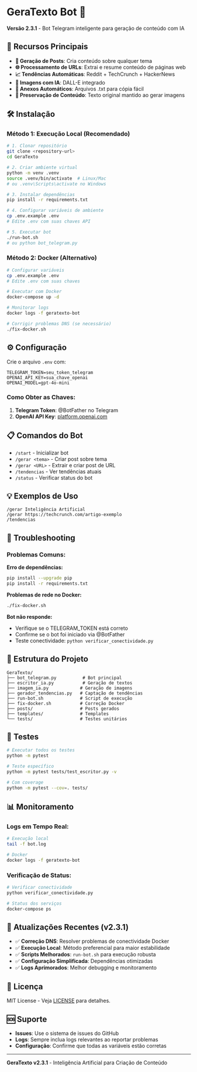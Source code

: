 # GeraTexto Bot 🤖

**Versão 2.3.1** - Bot Telegram inteligente para geração de conteúdo com IA

## 🚀 Recursos Principais

- **📝 Geração de Posts**: Cria conteúdo sobre qualquer tema
- **🌐 Processamento de URLs**: Extrai e resume conteúdo de páginas web
- **📈 Tendências Automáticas**: Reddit + TechCrunch + HackerNews
- **🎨 Imagens com IA**: DALL-E integrado 
- **📎 Anexos Automáticos**: Arquivos .txt para cópia fácil
- **💾 Preservação de Conteúdo**: Texto original mantido ao gerar imagens

## 🛠️ Instalação

### Método 1: Execução Local (Recomendado)

```bash
# 1. Clonar repositório
git clone <repository-url>
cd GeraTexto

# 2. Criar ambiente virtual
python -m venv .venv
source .venv/bin/activate  # Linux/Mac
# ou .venv\Scripts\activate no Windows

# 3. Instalar dependências
pip install -r requirements.txt

# 4. Configurar variáveis de ambiente
cp .env.example .env
# Edite .env com suas chaves API

# 5. Executar bot
./run-bot.sh
# ou python bot_telegram.py
```

### Método 2: Docker (Alternativo)

```bash
# Configurar variáveis
cp .env.example .env
# Edite .env com suas chaves

# Executar com Docker
docker-compose up -d

# Monitorar logs
docker logs -f geratexto-bot

# Corrigir problemas DNS (se necessário)
./fix-docker.sh
```

## ⚙️ Configuração

Crie o arquivo `.env` com:

```env
TELEGRAM_TOKEN=seu_token_telegram
OPENAI_API_KEY=sua_chave_openai
OPENAI_MODEL=gpt-4o-mini
```

### Como Obter as Chaves:

1. **Telegram Token**: @BotFather no Telegram
2. **OpenAI API Key**: [platform.openai.com](https://platform.openai.com)

## 📋 Comandos do Bot

- `/start` - Inicializar bot
- `/gerar <tema>` - Criar post sobre tema
- `/gerar <URL>` - Extrair e criar post de URL
- `/tendencias` - Ver tendências atuais  
- `/status` - Verificar status do bot

## 💡 Exemplos de Uso

```
/gerar Inteligência Artificial
/gerar https://techcrunch.com/artigo-exemplo
/tendencias
```

## 🔧 Troubleshooting

### Problemas Comuns:

**Erro de dependências:**
```bash
pip install --upgrade pip
pip install -r requirements.txt
```

**Problemas de rede no Docker:**
```bash
./fix-docker.sh
```

**Bot não responde:**
- Verifique se o TELEGRAM_TOKEN está correto
- Confirme se o bot foi iniciado via @BotFather
- Teste conectividade: `python verificar_conectividade.py`

## 📁 Estrutura do Projeto

```
GeraTexto/
├── bot_telegram.py          # Bot principal
├── escritor_ia.py           # Geração de textos
├── imagem_ia.py            # Geração de imagens
├── gerador_tendencias.py   # Captação de tendências
├── run-bot.sh              # Script de execução
├── fix-docker.sh           # Correção Docker
├── posts/                  # Posts gerados
├── templates/              # Templates
└── tests/                  # Testes unitários
```

## 🧪 Testes

```bash
# Executar todos os testes
python -m pytest

# Teste específico
python -m pytest tests/test_escritor.py -v

# Com coverage
python -m pytest --cov=. tests/
```

## 📊 Monitoramento

### Logs em Tempo Real:
```bash
# Execução local
tail -f bot.log

# Docker
docker logs -f geratexto-bot
```

### Verificação de Status:
```bash
# Verificar conectividade
python verificar_conectividade.py

# Status dos serviços  
docker-compose ps
```

## 🔄 Atualizações Recentes (v2.3.1)

- ✅ **Correção DNS**: Resolver problemas de conectividade Docker
- ✅ **Execução Local**: Método preferencial para maior estabilidade  
- ✅ **Scripts Melhorados**: `run-bot.sh` para execução robusta
- ✅ **Configuração Simplificada**: Dependências otimizadas
- ✅ **Logs Aprimorados**: Melhor debugging e monitoramento

## 📄 Licença

MIT License - Veja [LICENSE](LICENSE) para detalhes.

## 🆘 Suporte

- **Issues**: Use o sistema de issues do GitHub
- **Logs**: Sempre inclua logs relevantes ao reportar problemas
- **Configuração**: Confirme que todas as variáveis estão corretas

---

**GeraTexto v2.3.1** - Inteligência Artificial para Criação de Conteúdo
